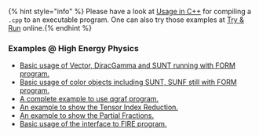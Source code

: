 {% hint style="info" %}
Please have a look at [Usage in C++](usage-in-c++.md) for compiling a `.cpp` to an executable program. One can also try those examples at [Try & Run](try-and-run-online.md) online.{% endhint %}

### Examples @ High Energy Physics

- [Basic usage of Vector, DiracGamma and SUNT running with FORM program.](https://heplib.github.io/src/form.cpp)
- [Basic usage of color objects including SUNT, SUNF still with FORM program.](https://heplib.github.io/src/color.cpp)
- [A complete example to use qgraf program.](https://heplib.github.io/src/qgraf.cpp)
- [An example to show the Tensor Index Reduction.](https://heplib.github.io/src/TIR.cpp)
- [An example to show the Partial Fractions.](https://heplib.github.io/src/apart.cpp)
- [Basic usage of the interface to FIRE program.](https://heplib.github.io/src/fire.cpp)


